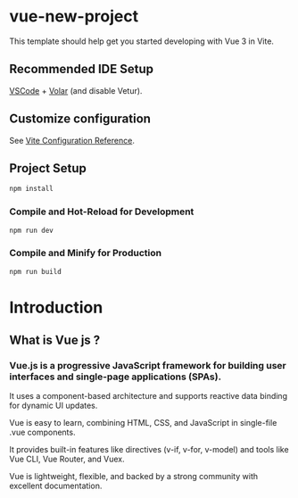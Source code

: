 # vue-new-project

This template should help get you started developing with Vue 3 in Vite.

## Recommended IDE Setup

[VSCode](https://code.visualstudio.com/) + [Volar](https://marketplace.visualstudio.com/items?itemName=Vue.volar) (and disable Vetur).

## Customize configuration

See [Vite Configuration Reference](https://vite.dev/config/).

## Project Setup

```sh
npm install
```

### Compile and Hot-Reload for Development

```sh
npm run dev
```

### Compile and Minify for Production

```sh
npm run build
```

# Introduction
## What is Vue js ?
###  Vue.js is a progressive JavaScript framework for building user interfaces and single-page applications (SPAs).

It uses a component-based architecture and supports reactive data binding for dynamic UI updates.

Vue is easy to learn, combining HTML, CSS, and JavaScript in single-file .vue components.

It provides built-in features like directives (v-if, v-for, v-model) and tools like Vue CLI, Vue Router, and Vuex.

Vue is lightweight, flexible, and backed by a strong community with excellent documentation.


